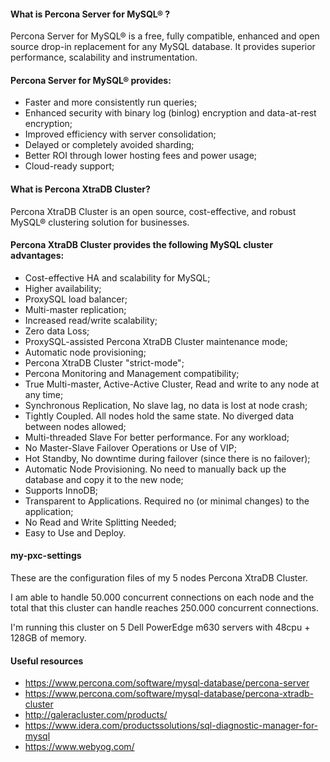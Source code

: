 #### What is Percona Server for MySQL® ?
Percona Server for MySQL® is a free, fully compatible, enhanced and open source drop-in replacement for any MySQL database. It provides superior performance, scalability and instrumentation.

#### Percona Server for MySQL® provides:
* Faster and more consistently run queries;
* Enhanced security with binary log (binlog) encryption and data-at-rest encryption;
* Improved efficiency with server consolidation;
* Delayed or completely avoided sharding;
* Better ROI through lower hosting fees and power usage;
* Cloud-ready support;

#### What is Percona XtraDB Cluster?
Percona XtraDB Cluster is an open source, cost-effective, and robust MySQL® clustering solution for businesses.

#### Percona XtraDB Cluster provides the following MySQL cluster advantages:
* Cost-effective HA and scalability for MySQL;
* Higher availability;
* ProxySQL load balancer;
* Multi-master replication;
* Increased read/write scalability;
* Zero data Loss;
* ProxySQL-assisted Percona XtraDB Cluster maintenance mode;
* Automatic node provisioning;
* Percona XtraDB Cluster "strict-mode";
* Percona Monitoring and Management compatibility;
* True Multi-master, Active-Active Cluster, Read and write to any node at any time;
* Synchronous Replication, No slave lag, no data is lost at node crash;
* Tightly Coupled. All nodes hold the same state. No diverged data between nodes allowed;
* Multi-threaded Slave For better performance. For any workload;
* No Master-Slave Failover Operations or Use of VIP;
* Hot Standby, No downtime during failover (since there is no failover);
* Automatic Node Provisioning. No need to manually back up the database and copy it to the new node;
* Supports InnoDB;
* Transparent to Applications. Required no (or minimal changes) to the application;
* No Read and Write Splitting Needed;
* Easy to Use and Deploy.

#### my-pxc-settings
These are the configuration files of my 5 nodes Percona XtraDB Cluster.

I am able to handle 50.000 concurrent connections on each node and the total that this cluster can handle reaches 250.000 concurrent connections.

I'm running this cluster on 5 Dell PowerEdge m630 servers with 48cpu + 128GB of memory.

#### Useful resources 
* https://www.percona.com/software/mysql-database/percona-server
* https://www.percona.com/software/mysql-database/percona-xtradb-cluster
* http://galeracluster.com/products/
* https://www.idera.com/productssolutions/sql-diagnostic-manager-for-mysql
* https://www.webyog.com/
